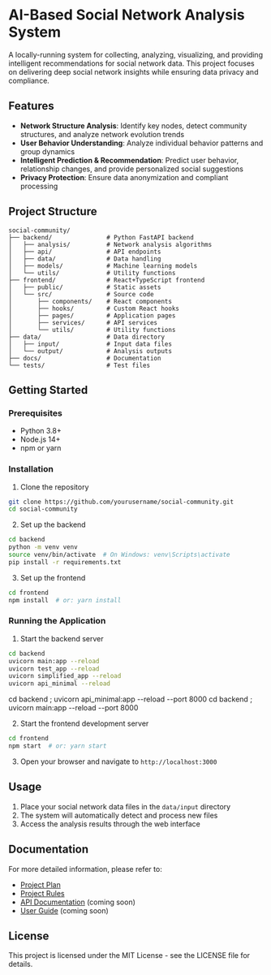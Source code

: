 # AI-Based Social Network Analysis System

A locally-running system for collecting, analyzing, visualizing, and providing intelligent recommendations for social network data. This project focuses on delivering deep social network insights while ensuring data privacy and compliance.

## Features

- **Network Structure Analysis**: Identify key nodes, detect community structures, and analyze network evolution trends
- **User Behavior Understanding**: Analyze individual behavior patterns and group dynamics
- **Intelligent Prediction & Recommendation**: Predict user behavior, relationship changes, and provide personalized social suggestions
- **Privacy Protection**: Ensure data anonymization and compliant processing

## Project Structure

```
social-community/
├── backend/               # Python FastAPI backend
│   ├── analysis/          # Network analysis algorithms
│   ├── api/               # API endpoints
│   ├── data/              # Data handling
│   ├── models/            # Machine learning models
│   └── utils/             # Utility functions
├── frontend/              # React+TypeScript frontend
│   ├── public/            # Static assets
│   └── src/               # Source code
│       ├── components/    # React components
│       ├── hooks/         # Custom React hooks
│       ├── pages/         # Application pages
│       ├── services/      # API services
│       └── utils/         # Utility functions
├── data/                  # Data directory
│   ├── input/             # Input data files
│   └── output/            # Analysis outputs
├── docs/                  # Documentation
└── tests/                 # Test files
```

## Getting Started

### Prerequisites

- Python 3.8+
- Node.js 14+
- npm or yarn

### Installation

1. Clone the repository
```bash
git clone https://github.com/yourusername/social-community.git
cd social-community
```

2. Set up the backend
```bash
cd backend
python -m venv venv
source venv/bin/activate  # On Windows: venv\Scripts\activate
pip install -r requirements.txt
```

3. Set up the frontend
```bash
cd frontend
npm install  # or: yarn install
```

### Running the Application

1. Start the backend server

```bash
cd backend
uvicorn main:app --reload
uvicorn test_app --reload
uvicorn simplified_app --reload
uvicorn api_minimal --reload
```
cd backend ; uvicorn api_minimal:app --reload --port 8000
cd backend ; uvicorn main:app --reload --port 8000

2. Start the frontend development server
```bash
cd frontend
npm start  # or: yarn start
```

3. Open your browser and navigate to `http://localhost:3000`

## Usage

1. Place your social network data files in the `data/input` directory
2. The system will automatically detect and process new files
3. Access the analysis results through the web interface

## Documentation

For more detailed information, please refer to:
- [Project Plan](PROJECT_PLAN.md)
- [Project Rules](PROJECT_RULES.md)
- [API Documentation](docs/api.md) (coming soon)
- [User Guide](docs/user-guide.md) (coming soon)

## License

This project is licensed under the MIT License - see the LICENSE file for details. 